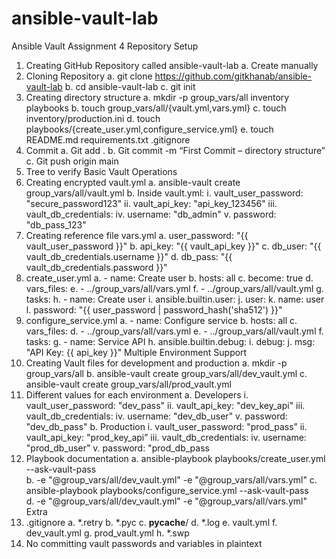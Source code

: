 # ansible-vault-lab

Ansible Vault Assignment 4
Repository Setup
1.	Creating GitHub Repository called ansible-vault-lab
  a. Create manually
3.	Cloning Repository
a.	git clone https://github.com/gitkhanab/ansible-vault-lab
b.	cd ansible-vault-lab
c.	git init
4.	Creating directory structure
a.	mkdir -p group_vars/all inventory playbooks
b.	touch group_vars/all/{vault.yml,vars.yml}
c.	touch inventory/production.ini
d.	touch playbooks/{create_user.yml,configure_service.yml}
e.	touch README.md requirements.txt .gitignore
5.	Commit
a.	Git add .
b.	Git commit -m “First Commit – directory structure”
c.	Git push origin main
6.	Tree to verify
Basic Vault Operations
1.	Creating encrypted vault.yml
a.	ansible-vault create group_vars/all/vault.yml
b.	Inside vault.yml:
i.	vault_user_password: "secure_password123"
ii.	vault_api_key: "api_key_123456"
iii.	vault_db_credentials:
iv.	  	username: "db_admin"
v.	 	 password: "db_pass_123"
2.	Creating reference file vars.yml
a.	user_password: "{{ vault_user_password }}"
b.	api_key: "{{ vault_api_key }}"
c.	db_user: "{{ vault_db_credentials.username }}"
d.	db_pass: "{{ vault_db_credentials.password }}"
3.	create_user.yml
a.	- name: Create user 
b.	  hosts: all
c.	  become: true
d.	  vars_files:
e.	    - ../group_vars/all/vars.yml
f.	    - ../group_vars/all/vault.yml
g.	  tasks:
h.	    - name: Create user
i.	ansible.builtin.user:
j.	      user:
k.	        name: user
l.	        password: "{{ user_password | password_hash('sha512') }}"
4.	 configure_service.yml
a.	- name: Configure service
b.	  hosts: all
c.	  vars_files:
d.	    - ../group_vars/all/vars.yml
e.	    - ../group_vars/all/vault.yml
f.	  tasks:
g.	    - name: Service API
h.	ansible.builtin.debug:
i.	      debug:
j.	        msg: "API Key: {{ api_key }}"
Multiple Environment Support
1.	Creating Vault files for development and production
a.	mkdir -p group_vars/all
b.	ansible-vault create group_vars/all/dev_vault.yml
c.	ansible-vault create group_vars/all/prod_vault.yml
2.	Different values for each environment
a.	Developers
i.	vault_user_password: "dev_pass"
ii.	vault_api_key: "dev_key_api"
iii.	vault_db_credentials:
iv.	  username: "dev_db_user"
v.	  password: "dev_db_pass"
b.	Production
i.	vault_user_password: "prod_pass”
ii.	vault_api_key: "prod_key_api”
iii.	vault_db_credentials:
iv.	  username: "prod_db_user"
v.	  password: "prod_db_pass
3.	Playbook documentation
a.	ansible-playbook playbooks/create_user.yml --ask-vault-pass \
b.	  -e "@group_vars/all/dev_vault.yml" -e "@group_vars/all/vars.yml"
c.	ansible-playbook playbooks/configure_service.yml --ask-vault-pass \
d.	  -e "@group_vars/all/dev_vault.yml" -e "@group_vars/all/vars.yml"
Extra
1.	.gitignore
a.	*.retry
b.	*.pyc
c.	__pycache__/
d.	*.log
e.	vault.yml
f.	dev_vault.yml
g.	prod_vault.yml
h.	*.swp
2.	No committing vault passwords and variables in plaintext
